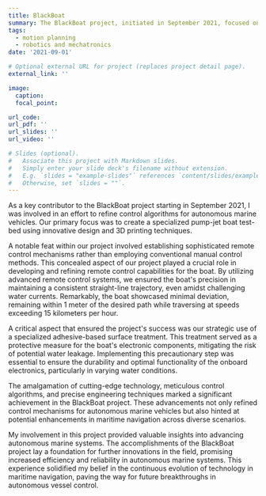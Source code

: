 ```yaml
---
title: BlackBoat
summary: The BlackBoat project, initiated in September 2021, focused on innovating remote control capabilities for autonomous pump-jet boats. Employing advanced remote control systems, it ensured precise navigation, maintaining a consistent trajectory in challenging water currents at speeds exceeding 15 km/h. Strategic surface treatment protected onboard electronics, laying a foundation for enhanced remote-controlled marine systems.
tags:
  - motion planning
  - robotics and mechatronics
date: '2021-09-01'

# Optional external URL for project (replaces project detail page).
external_link: ''

image:
  caption: 
  focal_point: 

url_code: 
url_pdf: ''
url_slides: ''
url_video: ''

# Slides (optional).
#   Associate this project with Markdown slides.
#   Simply enter your slide deck's filename without extension.
#   E.g. `slides = "example-slides"` references `content/slides/example-slides.md`.
#   Otherwise, set `slides = ""`.
---
```


As a key contributor to the BlackBoat project starting in September 2021, I was involved in an effort to refine control algorithms for autonomous marine vehicles. Our primary focus was to create a specialized pump-jet boat test-bed using innovative design and 3D printing techniques.

A notable feat within our project involved establishing sophisticated remote control mechanisms rather than employing conventional manual control methods. This concealed aspect of our project played a crucial role in developing and refining remote control capabilities for the boat. By utilizing advanced remote control systems, we ensured the boat's precision in maintaining a consistent straight-line trajectory, even amidst challenging water currents. Remarkably, the boat showcased minimal deviation, remaining within 1 meter of the desired path while traversing at speeds exceeding 15 kilometers per hour.

A critical aspect that ensured the project's success was our strategic use of a specialized adhesive-based surface treatment. This treatment served as a protective measure for the boat's electronic components, mitigating the risk of potential water leakage. Implementing this precautionary step was essential to ensure the durability and optimal functionality of the onboard electronics, particularly in varying water conditions.

The amalgamation of cutting-edge technology, meticulous control algorithms, and precise engineering techniques marked a significant achievement in the BlackBoat project. These advancements not only refined control mechanisms for autonomous marine vehicles but also hinted at potential enhancements in maritime navigation across diverse scenarios.

My involvement in this project provided valuable insights into advancing autonomous marine systems. The accomplishments of the BlackBoat project lay a foundation for further innovations in the field, promising increased efficiency and reliability in autonomous marine systems. This experience solidified my belief in the continuous evolution of technology in maritime navigation, paving the way for future breakthroughs in autonomous vessel control.